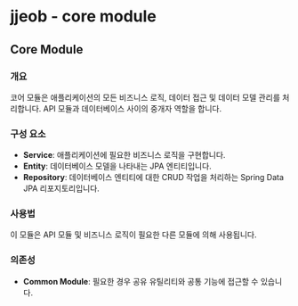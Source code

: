 # jjeob - core module

## Core Module

### 개요
코어 모듈은 애플리케이션의 모든 비즈니스 로직, 데이터 접근 및 데이터 모델 관리를 처리합니다. API 모듈과 데이터베이스 사이의 중개자 역할을 합니다.

### 구성 요소
- **Service**: 애플리케이션에 필요한 비즈니스 로직을 구현합니다.
- **Entity**: 데이터베이스 모델을 나타내는 JPA 엔티티입니다.
- **Repository**: 데이터베이스 엔티티에 대한 CRUD 작업을 처리하는 Spring Data JPA 리포지토리입니다.

### 사용법
이 모듈은 API 모듈 및 비즈니스 로직이 필요한 다른 모듈에 의해 사용됩니다.

### 의존성
- **Common Module**: 필요한 경우 공유 유틸리티와 공통 기능에 접근할 수 있습니다.
